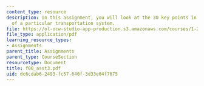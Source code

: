 ```yaml
---
content_type: resource
description: In this assignment, you will look at the 30 key points in the context
  of a particular transportation system.
file: https://ol-ocw-studio-app-production.s3.amazonaws.com/courses/1-221j-transportation-systems-fall-2004/dc6cdab62493fc57640f3d33e04f7675_f00_asst3.pdf
file_type: application/pdf
learning_resource_types:
- Assignments
parent_title: Assignments
parent_type: CourseSection
resourcetype: Document
title: f00_asst3.pdf
uid: dc6cdab6-2493-fc57-640f-3d33e04f7675
---
```

